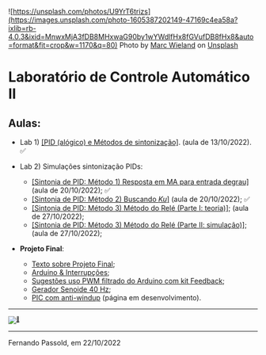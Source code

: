 ![https://unsplash.com/photos/U9YrT6trizs](https://images.unsplash.com/photo-1605387202149-47169c4ea58a?ixlib=rb-4.0.3&ixid=MnwxMjA3fDB8MHxwaG90by1wYWdlfHx8fGVufDB8fHx8&auto=format&fit=crop&w=1170&q=80)
Photo by <a href="https://unsplash.com/@marcwieland95?utm_source=unsplash&utm_medium=referral&utm_content=creditCopyText">Marc Wieland</a> on <a href="https://unsplash.com/s/photos/sailing?utm_source=unsplash&utm_medium=referral&utm_content=creditCopyText">Unsplash</a>

# Laboratório de Controle Automático II

## Aulas:

* Lab 1) [[PID (alógico) e Métodos de sintonização]](Lab1/lab1.html). (aula de 13/10/2022). :white_check_mark:
* Lab 2) Simulações sintonização PIDs: 
  * [[Sintonia de PID: Método 1) Resposta em MA para entrada degrau]](aula2/aula2.html) (aula de 20/10/2022); :white_check_mark:
  * [[Sintonia de PID: Método 2) Buscando *Ku*]](aula2/aula2b.html) (aula de 20/10/2022); :white_check_mark:
  * [[Sintonia de PID: Método 3) Método do Relé (Parte I: teoria)]](https://fpassold.github.io/Controle_2/8_Ajuste_PID/Sintonia_PIDs_usando_ZN.html); (aula de 27/10/2022);
  * [[Sintonia de PID: Método 3) Método do Relé (Parte II: simulação)]](aula2/metodo_rele_2_simulink.html); (aula de 27/10/2022);

* **Projeto Final**:
  * [Texto sobre Projeto Final](Projeto_Final/projeto_final.html);
  * [Arduino & Interrupções](Arduino_Int/Arduino_Int.html);
  * [Sugestões uso PWM filtrado do Arduino com kit Feedback](Projeto_Final/parte_10_11_2022.html);
  * [Gerador Senoide 40 Hz](Projeto_Final/gerador_senoidal.html);
  * [PIC com anti-windup](PID_anti_windup/PID_anti_windup_1.html) (página em desenvolvimento). 

-----

<font size="1">[![:musical_note:](:musical_note:)](https://soundcloud.com/prmdmusic/sets/hotel-garuda-ft-violet-days)</font> 

-----

Fernando Passold, em 22/10/2022